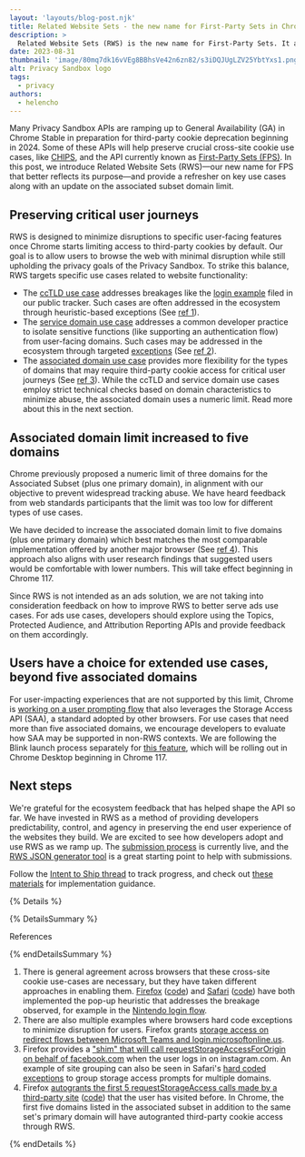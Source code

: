 ```yaml
---
layout: 'layouts/blog-post.njk'
title: Related Website Sets - the new name for First-Party Sets in Chrome 117
description: >
  Related Website Sets (RWS) is the new name for First-Party Sets. It also brings increased flexibility in defining sets.
date: 2023-08-31
thumbnail: 'image/80mq7dk16vVEg8BBhsVe42n6zn82/s3iDQJUgLZV25YbtYxs1.png'
alt: Privacy Sandbox logo
tags: 
  - privacy
authors:
  - helencho
---
```


Many Privacy Sandbox APIs are ramping up to General Availability (GA) in Chrome Stable in preparation for third-party cookie deprecation beginning in 2024. Some of these APIs will help preserve crucial cross-site cookie use cases, like [CHIPS](/docs/privacy-sandbox/chips/), and the API currently known as [First-Party Sets (FPS)](/docs/privacy-sandbox/first-party-sets/). In this post, we introduce Related Website Sets (RWS)—our new name for FPS that better reflects its purpose—and provide a refresher on key use cases along with an update on the associated subset domain limit. 


## Preserving critical user journeys

RWS is designed to minimize disruptions to specific user-facing features once Chrome starts limiting access to third-party cookies by default. Our goal is to allow users to browse the web with minimal disruption while still upholding the privacy goals of the Privacy Sandbox. To strike this balance, RWS targets specific use cases related to website functionality:

* The [ccTLD use case](https://github.com/WICG/first-party-sets/tree/main#defining-a-set-through-use-case-based-subsets) addresses breakages like the [login example](https://issuetracker.google.com/268390722) filed in our public tracker. Such cases are often addressed in the ecosystem through heuristic-based exceptions (See [ref 1](#ref-1)).
* The [service domain use case](https://github.com/WICG/first-party-sets/tree/main#defining-a-set-through-use-case-based-subsets) addresses a common developer practice to isolate sensitive functions (like supporting an authentication flow) from user-facing domains. Such cases may be addressed in the ecosystem through targeted [exceptions](https://searchfox.org/mozilla-central/rev/3002762e41363de8ee9ca80196d55e79651bcb6b/browser/extensions/webcompat/data/shims.js#686) (See [ref 2](#ref-2)).
*   The [associated domain use case](https://github.com/WICG/first-party-sets/tree/main#defining-a-set-through-use-case-based-subsets) provides more flexibility for the types of domains that may require third-party cookie access for critical user journeys (See [ref 3](#ref-3)). While the ccTLD and service domain use cases employ strict technical checks based on domain characteristics to minimize abuse, the associated domain uses a numeric limit. Read more about this in the next section.


## Associated domain limit increased to five domains 

Chrome previously proposed a numeric limit of three domains for the Associated Subset (plus one primary domain), in alignment with our objective to prevent widespread tracking abuse. We have heard feedback from web standards participants that the limit was too low for different types of use cases. 

We have decided to increase the associated domain limit to five domains (plus one primary domain) which best matches the most comparable implementation offered by another major browser (See [ref 4](#ref-4)). This approach also aligns with user research findings that suggested users would be comfortable with lower numbers. This will take effect beginning in Chrome 117.

Since RWS is not intended as an ads solution, we are not taking into consideration feedback on how to improve RWS to better serve ads use cases. For ads use cases, developers should explore using the Topics, Protected Audience, and Attribution Reporting APIs and provide feedback on them accordingly. 


## Users have a choice for extended use cases, beyond five associated domains

For user-impacting experiences that are not supported by this limit, Chrome is [working on a user prompting flow](https://github.com/cfredric/chrome-storage-access-api) that also leverages the Storage Access API (SAA), a standard adopted by other browsers. For use cases that need more than five associated domains, we encourage developers to evaluate how SAA may be supported in non-RWS contexts. We are following the Blink launch process separately for [this feature](https://groups.google.com/a/chromium.org/g/blink-dev/c/JHf7CWXDZUc/m/Dy2EElgvAgAJ), which will be rolling out in Chrome Desktop beginning in Chrome 117.


## Next steps

We're grateful for the ecosystem feedback that has helped shape the API so far. We have invested in RWS as a method of providing developers predictability, control, and agency in preserving the end user experience of the websites they build. We are excited to see how developers adopt and use RWS as we ramp up. The [submission process](https://github.com/GoogleChrome/related-website-sets/blob/main/RWS-Submission_Guidelines.md) is currently live, and the [RWS JSON generator tool](https://goo.gle/rws-json-generator) is a great starting point to help with submissions.

Follow the [Intent to Ship thread](https://groups.google.com/a/chromium.org/g/blink-dev/c/7_6JDIfE1as/m/wModmpcaAgAJ) to track progress, and check out [these materials](/docs/privacy-sandbox/first-party-sets-integration/) for implementation guidance. 


{% Details %}

{% DetailsSummary %}

References

{% endDetailsSummary %}

1. <a id="ref-1"></a>There is general agreement across browsers that these cross-site cookie use-cases are necessary, but they have taken different approaches in enabling them. [Firefox](https://developer.mozilla.org/docs/Web/Privacy/Storage_Access_Policy#automatic_storage_access_upon_interaction) ([code](https://searchfox.org/mozilla-central/rev/3002762e41363de8ee9ca80196d55e79651bcb6b/dom/base/Document.cpp#16328)) and [Safari](https://webkit.org/blog/8311/intelligent-tracking-prevention-2-0/#:~:text=Temporary%20Compatibility%20Fix%3A%20Automatic%20Storage%20Access%20for%20Popups) ([code](https://searchfox.org/wubkat/rev/5b368793a8c0a3d99c6991fcd3ef96e3dbd2cf2a/Source/WebKit/NetworkProcess/Classifier/ResourceLoadStatisticsDatabaseStore.cpp#1266)) have both implemented the pop-up heuristic that addresses the breakage observed, for example in the [Nintendo login flow](https://issuetracker.google.com/268390722).
2. <a id="ref-2"></a>There are also multiple examples where browsers hard code exceptions to minimize disruption for users. Firefox grants [storage access on redirect flows between Microsoft Teams and login.microsoftonline.us](https://searchfox.org/mozilla-central/rev/3002762e41363de8ee9ca80196d55e79651bcb6b/browser/extensions/webcompat/data/shims.js#686). 
3. <a id="ref-3"></a>Firefox provides a ["shim" that will call requestStorageAccessForOrigin on behalf of facebook.com](https://searchfox.org/mozilla-central/source/browser/extensions/webcompat/shims/instagram.js) when the user logs in on instagram.com. An example of site grouping can also be seen in Safari's [hard coded exceptions](https://github.com/WebKit/WebKit/blob/a2db53cd97dc8136ac5c2a22d4cd2b53d0d717d6/Source/WebCore/platform/network/NetworkStorageSession.cpp#L395) to group storage access prompts for multiple domains.
4. <a id="ref-4"></a>Firefox [autogrants the first 5 requestStorageAccess calls made by a third-party site](https://developer.mozilla.org/docs/Web/API/Storage_Access_API#:~:text=Firefox%20only%20prompts%20users%20after%20an%20origin%20has%20requested%20storage%20access%20on%20more%20than%20a%20threshold%20number%20of%20sites) ([code](https://searchfox.org/mozilla-central/rev/c615dc4db129ece5cce6c96eb8cab8c5a3e26ac3/modules/libpref/init/StaticPrefList.yaml#4035)) that the user has visited before. In Chrome, the first five domains listed in the associated subset in addition to the same set's primary domain will have autogranted third-party cookie access through RWS.

{% endDetails %}
